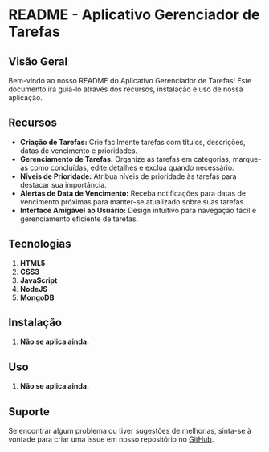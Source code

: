 # README - Aplicativo Gerenciador de Tarefas

## Visão Geral
Bem-vindo ao nosso README do Aplicativo Gerenciador de Tarefas! Este documento irá guiá-lo através dos recursos, instalação e uso de nossa aplicação.

## Recursos
- **Criação de Tarefas:** Crie facilmente tarefas com títulos, descrições, datas de vencimento e prioridades.
- **Gerenciamento de Tarefas:** Organize as tarefas em categorias, marque-as como concluídas, edite detalhes e exclua quando necessário.
- **Níveis de Prioridade:** Atribua níveis de prioridade às tarefas para destacar sua importância.
- **Alertas de Data de Vencimento:** Receba notificações para datas de vencimento próximas para manter-se atualizado sobre suas tarefas.
- **Interface Amigável ao Usuário:** Design intuitivo para navegação fácil e gerenciamento eficiente de tarefas.

## Tecnologias
1. **HTML5** 
2. **CSS3** 
3. **JavaScript** 
4. **NodeJS** 
5. **MongoDB** 

## Instalação
1. **Não se aplica ainda.** 

## Uso
1. **Não se aplica ainda.** 

## Suporte
Se encontrar algum problema ou tiver sugestões de melhorias, sinta-se à vontade para criar uma issue em nosso repositório no [GitHub](https://github.com/AlexandreTessaro/web-application).

